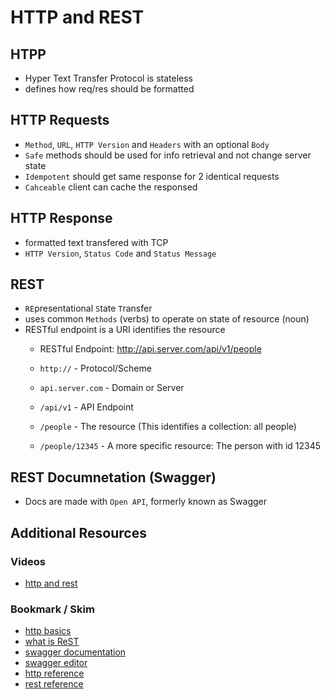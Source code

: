 # HTTP and REST

## HTPP

- Hyper Text Transfer Protocol is stateless
- defines how req/res should be formatted

## HTTP Requests

- `Method`, `URL`, `HTTP Version` and `Headers` with an optional `Body`
- `Safe` methods should be used for info retrieval and not change server state
- `Idempotent` should get same response for 2 identical requests
- `Cahceable` client can cache the responsed

## HTTP Response

- formatted text transfered with TCP
- `HTTP Version`, `Status Code` and `Status Message`

## REST

- `RE`presentational `S`tate `T`ransfer
- uses common `Methods` (verbs) to operate on state of resource (noun)
- RESTful endpoint is a URI identifies the resource
  - RESTful Endpoint: http://api.server.com/api/v1/people

  - `http://` - Protocol/Scheme
  - `api.server.com` - Domain or Server
  - `/api/v1` - API Endpoint
  - `/people` - The resource (This identifies a collection: all people)
  - `/people/12345` - A more specific resource: The person with id 12345

## REST Documnetation (Swagger)

- Docs are made with `Open API`, formerly known as Swagger


## Additional Resources

### Videos

- [http and rest](https://www.youtube.com/watch?v=Q-BpqyOT3a8)

### Bookmark / Skim

- [http basics](https://code.tutsplus.com/tutorials/http-the-protocol-every-web-developer-must-know-part-1--net-31177)
- [what is ReST](https://restfulapi.net/)
- [swagger documentation](https://swagger.io/docs/)
- [swagger editor](https://editor.swagger.io/)
- [http reference](https://code-maze.com/the-http-reference/)
- [rest reference](https://www.restapitutorial.com/lessons/httpmethods.html)